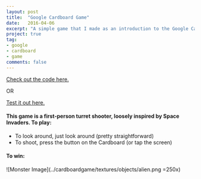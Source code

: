 ```yaml
---
layout: post
title:  "Google Cardboard Game"
date:   2016-04-06
excerpt: "A simple game that I made as an introduction to the Google Cardboard and budget VR."
project: true
tag:
- google
- cardboard
- game
comments: false
---
```


<a href="https://github.com/rjdean123/first-cardboard-app">
	Check out the code here.
</a>

OR

<a href="../cardboardgame/index.html">
	Test it out here.
</a>

#### This game is a first-person turret shooter, loosely inspired by Space Invaders. To play:

* To look around, just look around (pretty straightforward)
* To shoot, press the button on the Cardboard (or tap the screen)

#### To win:

![Monster Image](../cardboardgame/textures/objects/alien.png =250x)